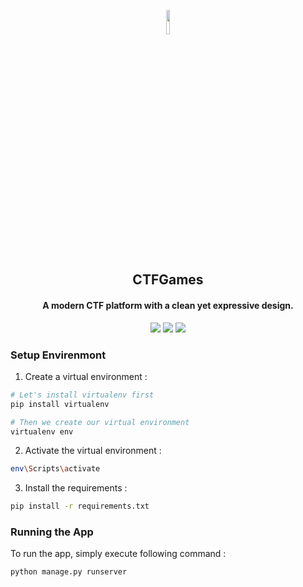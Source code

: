 <p align="center">
    <img style="width:10%;" src="https://raw.githubusercontent.com/chienpro987654/CTFWeb/master/main/static/main/logo-black.png?token=GHSAT0AAAAAABWHKIIRNFENQSPJD62V3L5AY3HYPXQ" />
</p>

<h2 align="center"> CTFGames </h2>

<h4 align="center"> A modern CTF platform with a clean yet expressive design. </h4>

<p align="center">
    <img src="https://img.shields.io/badge/license-MIT-blue.svg"/>
    <img src="https://img.shields.io/badge/PRs-welcome-brightgreen.svg"/>
    <img src="https://img.shields.io/twitter/follow/meokiiii.svg?label=Follow%20@meokiiii"/>
</p>

### Setup Envirenmont
1. Create a virtual environment :
```bash
# Let's install virtualenv first
pip install virtualenv

# Then we create our virtual environment
virtualenv env

```

2. Activate the virtual environment :
```bash
env\Scripts\activate

```

3. Install the requirements :
```bash
pip install -r requirements.txt

```


### Running the App

To run the app, simply execute following command :
```bash
python manage.py runserver
```